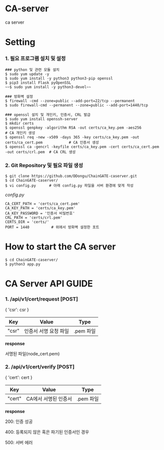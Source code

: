 # CA-server
ca server

# Setting

### 1. 필요 프로그램 설치 및 설정

```
### python 및 관련 모듈 설치
$ sudo yum update -y
$ sudo yum install -y python3 python3-pip openssl
$ pip3 install Flask pyOpenSSL
~~$ sudo yum install -y python3-devel~~

### 방화벽 설정
$ firewall -cmd --zone=public --add-port=22/tcp --permanent
$ sudo firewall-cmd --permanent --zone=public --add-port=1440/tcp

### openssl 설치 및 개인키, 인증서, CRL 발급
$ sudo yum install openssh-server
$ mkdir certs
$ openssl genpkey -algorithm RSA -out certs/ca_key.pem -aes256                             # CA 개인키 생성
$ openssl req -new -x509 -days 365 -key certs/ca_key.pem -out certs/ca_cert.pem            # CA 인증서 생성
$ openssl ca -gencrl -keyfile certs/ca_key.pem -cert certs/ca_cert.pem -out certs/crl.pem  # CA CRL 생성
```

### 2. Git Repository 및 필요 파일 생성

```
$ git clone https://github.com/DDongu/ChainGATE-caserver.git
$ cd ChainGATE-caserver/
$ vi config.py      # 아래 config.py 파일을 서버 환경에 맞게 작성
```

_config.py_

```
CA_CERT_PATH = 'certs/ca_cert.pem'
CA_KEY_PATH = 'certs/ca_key.pem'
CA_KEY_PASSWORD = '인증서 비밀번호'
CRL_PATH = 'certs/crl.pem'
CERTS_DIR = 'certs/'
PORT = 1440          # 위에서 방화벽 설정한 포트
```

# How to start the CA server

```
$ cd ChainGATE-caserver/
$ python3 app.py
```

# CA Server API GUIDE
### 1. /api/v1/cert/request [POST]
  { 'csr': csr }

|  Key   |         Value         |   Type    |
| :----: | :-------------------: | :-------: |
| "csr" |  인증서 서명 요청 파일  | .pem 파일 |

**response**

서명된 파일(node_cert.pem)


### 2. /api/v1/cert/verify [POST]
  { 'cert': cert }

|  Key   |         Value         |   Type    |
| :----: | :-------------------: | :-------: |
| "cert" |  CA에서 서명된 인증서  | .pem 파일 |

**response**

200: 인증 성공

400: 등록되지 않은 혹은 파기된 인증서인 경우

500: 서버 에러
